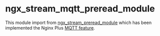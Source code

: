 # ngx_stream_mqtt_preread_module

This module import from [ngx_stream_preread_module](https://github.com/webserver-llc/angie/blob/master/src/stream/ngx_stream_mqtt_preread_module.c) which has been implemented the Nginx Plus [MQTT feature](https://blog.nginx.org/blog/nginx-and-iot-adding-protocol-awareness-for-mqtt).
